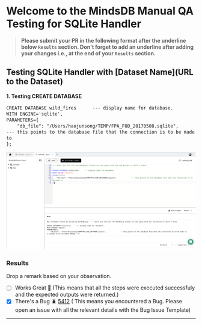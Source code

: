 # Welcome to the MindsDB Manual QA Testing for SQLite Handler

> **Please submit your PR in the following format after the underline below `Results` section. Don't forget to add an underline after adding your changes i.e., at the end of your `Results` section.**

## Testing SQLite Handler with [Dataset Name](URL to the Dataset)

**1. Testing CREATE DATABASE**

```
CREATE DATABASE wild_fires      --- display name for database.
WITH ENGINE='sqlite',
PARAMETERS={
    "db_file": "/Users/haojunsong/TEMP/FPA_FOD_20170508.sqlite",               --- this points to the database file that the connection is to be made to
};
```

![CREATE_DATABASE](error.png)
### Results

Drop a remark based on your observation.
- [ ] Works Great 💚 (This means that all the steps were executed successfuly and the expected outputs were returned.)
- [x] There's a Bug 🪲 [5412](https://github.com/mindsdb/mindsdb/issues/5412) ( This means you encountered a Bug. Please open an issue with all the relevant details with the Bug Issue Template)

---